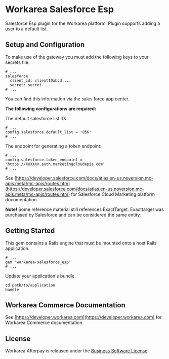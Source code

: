 Workarea Salesforce Esp
================================================================================

Salesforce Esp plugin for the Workarea platform. Plugin supports adding a user to a default list.


Setup and Configuration
--------------------------------------------------------------------------------
To make use of the gateway you must add the following keys to your secrets file:

    # ...
    salesforce:
      client_id: clientIDabcd....
      secret: secret.....
    # ...

You can find this information via the sales force app center.

**The following configurations are required:**

The default salesforce list ID:

    # ...
    config.salesforce.default_list = '856'
    # ...

The endpoint for generating a token endpoint:

    # ...
    config.salesforce.token_endpoint = 'https://XXXXXX.auth.marketingcloudapis.com'
    # ...


See [https://developer.salesforce.com/docs/atlas.en-us.noversion.mc-apis.meta/mc-apis/routes.htm](https://developer.salesforce.com/docs/atlas.en-us.noversion.mc-apis.meta/mc-apis/routes.htm) for Salesforce Cloud Marketing platform documentation.

**Note!** Some reference material still references ExactTarget. Exacttarget was purchased by Salesforce and can be considered the same entity.

Getting Started
--------------------------------------------------------------------------------

This gem contains a Rails engine that must be mounted onto a host Rails application.

    # ...
    gem 'workarea-salesforce_esp'
    # ...

Update your application's bundle.

    cd path/to/application
    bundle

Workarea Commerce Documentation
--------------------------------------------------------------------------------

See [https://developer.workarea.com](https://developer.workarea.com) for Workarea Commerce documentation.

License
--------------------------------------------------------------------------------

Workarea Afterpay is released under the [Business Software License](LICENSE)
